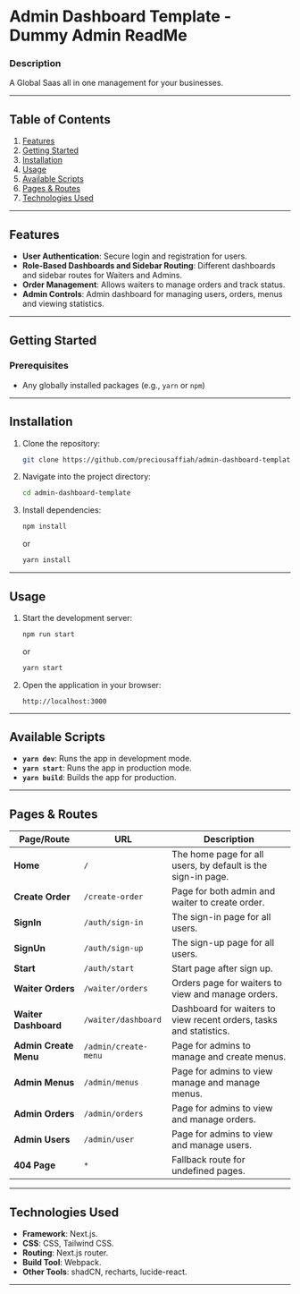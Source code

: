 # Admin Dashboard Template - Dummy Admin ReadMe

### Description

A Global Saas all in one management for your businesses.

---

## Table of Contents

1. [Features](#features)
2. [Getting Started](#getting-started)
3. [Installation](#installation)
4. [Usage](#usage)
5. [Available Scripts](#available-scripts)
6. [Pages & Routes](#pages--routes)
7. [Technologies Used](#technologies-used)

---

## Features

- **User Authentication**: Secure login and registration for users.
- **Role-Based Dashboards and Sidebar Routing**: Different dashboards and sidebar routes for Waiters and Admins.
- **Order Management**: Allows waiters to manage orders and track status.
- **Admin Controls**: Admin dashboard for managing users, orders, menus and viewing statistics.

---

## Getting Started

### Prerequisites

- Any globally installed packages (e.g., `yarn` or `npm`)

---

## Installation

1. Clone the repository:
    ```bash
    git clone https://github.com/preciousaffiah/admin-dashboard-template.git
    ```
2. Navigate into the project directory:
    ```bash
    cd admin-dashboard-template
    ```
3. Install dependencies:
    ```bash
    npm install
    ```
    or
    ```bash
    yarn install
    ```

---

## Usage

1. Start the development server:
    ```bash
    npm run start
    ```
    or
    ```bash
    yarn start
    ```
2. Open the application in your browser:
    ```
    http://localhost:3000
    ```

---

## Available Scripts

- **`yarn dev`**: Runs the app in development mode.
- **`yarn start`**: Runs the app in production mode.
- **`yarn build`**: Builds the app for production.

---

## Pages & Routes

| Page/Route            | URL                        | Description                                                             |
|-----------------------|----------------------------|-------------------------------------------------------------------------|
| **Home**              | `/`                        | The home page for all users, by default is the sign-in page.            |
| **Create Order**      | `/create-order`            | Page for both admin and waiter to create order.                         |
| **SignIn**            | `/auth/sign-in`            | The sign-in page for all users.                                         |
| **SignUn**            | `/auth/sign-up`            | The sign-up page for all users.                                         |
| **Start**             | `/auth/start`              | Start page after sign up.                                               |
| **Waiter Orders**     | `/waiter/orders`           | Orders page for waiters to view and manage orders.                      |
| **Waiter Dashboard**  | `/waiter/dashboard`        | Dashboard for waiters to view recent orders, tasks and statistics.      |
| **Admin Create Menu** | `/admin/create-menu`       | Page for admins to manage and create menus.                             |
| **Admin Menus**       | `/admin/menus`             | Page for admins to view manage and manage menus.                        |
| **Admin Orders**      | `/admin/orders`            | Page for admins to view and manage orders.                              |
| **Admin Users**       | `/admin/user`              | Page for admins to view and manage users.                               |
| **404 Page**          | `*`                        | Fallback route for undefined pages.                                     |

---

## Technologies Used

- **Framework**: Next.js.
- **CSS**: CSS, Tailwind CSS.
- **Routing**: Next.js router.
- **Build Tool**: Webpack.
- **Other Tools**: shadCN, recharts, lucide-react.

---
